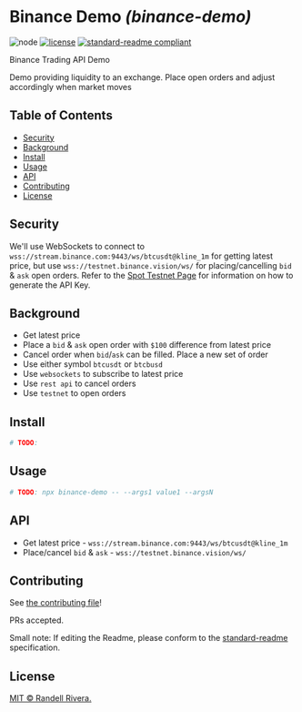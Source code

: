 # Binance Demo _(binance-demo)_

![node](https://img.shields.io/node/v/16.17.1)
[![license](https://img.shields.io/github/license/nubrid/binance-demo)](LICENSE)
[![standard-readme compliant](https://img.shields.io/badge/readme%20style-standard-brightgreen.svg?style=flat-square)](https://github.com/RichardLitt/standard-readme)

Binance Trading API Demo

Demo providing liquidity to an exchange. Place open orders and adjust accordingly when market moves

## Table of Contents

- [Security](#security)
- [Background](#background)
- [Install](#install)
- [Usage](#usage)
- [API](#api)
- [Contributing](#contributing)
- [License](#license)

## Security

We'll use WebSockets to connect to `wss://stream.binance.com:9443/ws/btcusdt@kline_1m` for getting latest price, but use `wss://testnet.binance.vision/ws/` for placing/cancelling `bid` & `ask` open orders. Refer to the [Spot Testnet Page](https://testnet.binance.vision/) for information on how to generate the API Key.

## Background

- Get latest price
- Place a `bid` & `ask` open order with `$100` difference from latest price
- Cancel order when `bid`/`ask` can be filled. Place a new set of order
- Use either symbol `btcusdt` or `btcbusd`
- Use `websockets` to subscribe to latest price
- Use `rest api` to cancel orders
- Use `testnet` to open orders

## Install

```bash
# TODO:
```

## Usage

```bash
# TODO: npx binance-demo -- --args1 value1 --argsN
```

## API

- Get latest price - `wss://stream.binance.com:9443/ws/btcusdt@kline_1m`
- Place/cancel `bid` & `ask` - `wss://testnet.binance.vision/ws/`

## Contributing

See [the contributing file](CONTRIBUTING.md)!

PRs accepted.

Small note: If editing the Readme, please conform to the [standard-readme](https://github.com/RichardLitt/standard-readme) specification.

## License

[MIT © Randell Rivera.](LICENSE)
